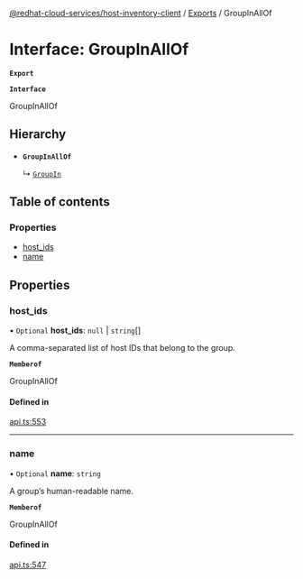 [@redhat-cloud-services/host-inventory-client](../README.md) / [Exports](../modules.md) / GroupInAllOf

# Interface: GroupInAllOf

**`Export`**

**`Interface`**

GroupInAllOf

## Hierarchy

- **`GroupInAllOf`**

  ↳ [`GroupIn`](GroupIn.md)

## Table of contents

### Properties

- [host\_ids](GroupInAllOf.md#host_ids)
- [name](GroupInAllOf.md#name)

## Properties

### host\_ids

• `Optional` **host\_ids**: ``null`` \| `string`[]

A comma-separated list of host IDs that belong to the group.

**`Memberof`**

GroupInAllOf

#### Defined in

[api.ts:553](https://github.com/RedHatInsights/javascript-clients/blob/master/packages/host-inventory/api.ts#L553)

___

### name

• `Optional` **name**: `string`

A group’s human-readable name.

**`Memberof`**

GroupInAllOf

#### Defined in

[api.ts:547](https://github.com/RedHatInsights/javascript-clients/blob/master/packages/host-inventory/api.ts#L547)
